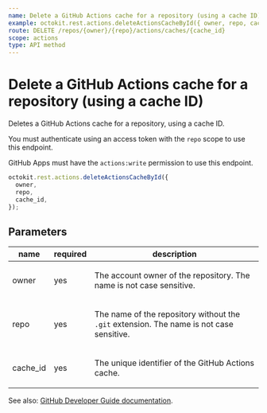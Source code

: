 ```yaml
---
name: Delete a GitHub Actions cache for a repository (using a cache ID)
example: octokit.rest.actions.deleteActionsCacheById({ owner, repo, cache_id })
route: DELETE /repos/{owner}/{repo}/actions/caches/{cache_id}
scope: actions
type: API method
---
```


# Delete a GitHub Actions cache for a repository (using a cache ID)

Deletes a GitHub Actions cache for a repository, using a cache ID.

You must authenticate using an access token with the `repo` scope to use this endpoint.

GitHub Apps must have the `actions:write` permission to use this endpoint.

```js
octokit.rest.actions.deleteActionsCacheById({
  owner,
  repo,
  cache_id,
});
```

## Parameters

<table>
  <thead>
    <tr>
      <th>name</th>
      <th>required</th>
      <th>description</th>
    </tr>
  </thead>
  <tbody>
    <tr><td>owner</td><td>yes</td><td>

The account owner of the repository. The name is not case sensitive.

</td></tr>
<tr><td>repo</td><td>yes</td><td>

The name of the repository without the `.git` extension. The name is not case sensitive.

</td></tr>
<tr><td>cache_id</td><td>yes</td><td>

The unique identifier of the GitHub Actions cache.

</td></tr>
  </tbody>
</table>

See also: [GitHub Developer Guide documentation](https://docs.github.com/rest/actions/cache#delete-a-github-actions-cache-for-a-repository-using-a-cache-id).
